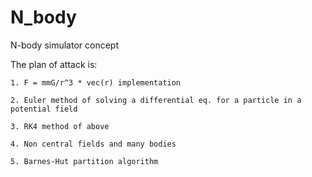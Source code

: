 N_body
======

N-body simulator concept

The plan of attack is:

    1. F = mmG/r^3 * vec(r) implementation

    2. Euler method of solving a differential eq. for a particle in a potential field

    3. RK4 method of above

    4. Non central fields and many bodies

    5. Barnes-Hut partition algorithm
